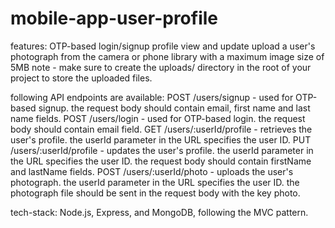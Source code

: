 # mobile-app-user-profile

features:
OTP-based login/signup
profile view and update 
upload a user's photograph from the camera or phone library with a maximum image size of 5MB
note - make sure to create the uploads/ directory in the root of your project to store the uploaded files.

following API endpoints are available:
POST /users/signup - used for OTP-based signup. the request body should contain email, first name and last name fields.
POST /users/login - used for OTP-based login. the request body should contain email field.
GET /users/:userId/profile - retrieves the user's profile. the userId parameter in the URL specifies the user ID.
PUT /users/:userId/profile - updates the user's profile. the userId parameter in the URL specifies the user ID. the request body should contain firstName and lastName fields.
POST /users/:userId/photo - uploads the user's photograph. the userId parameter in the URL specifies the user ID. the photograph file should be sent in the request body with the key photo.

tech-stack:
Node.js, Express, and MongoDB, following the MVC pattern.
